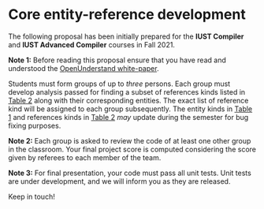 # Core entity-reference development

The following proposal has been initially prepared for the **IUST Compiler** and **IUST Advanced Compiler**  courses in Fall 2021.

**Note 1:** Before reading this proposal ensure that you have read and understood the [OpenUnderstand white-paper](../index.md).

Students must form groups of up to *three* persons. Each group must develop analysis passed for finding a subset of references kinds listed in [Table 2](../reference_kinds.md) along with their corresponding entities. The exact list of reference kind will be assigned to each group subsequently. The entity kinds in [Table 1](../entity_kinds.md) and references kinds in [Table 2](../reference_kinds.md) _may_ update during the semester for bug fixing purposes.


**Note 2:** Each group is asked to review the code of at least one other group in the classroom. Your final project score is computed considering the score given by referees to each member of the team.


**Note 3:** For final presentation, your code must pass all unit tests. Unit tests are under development, and we will inform you as they are released.

Keep in touch!
